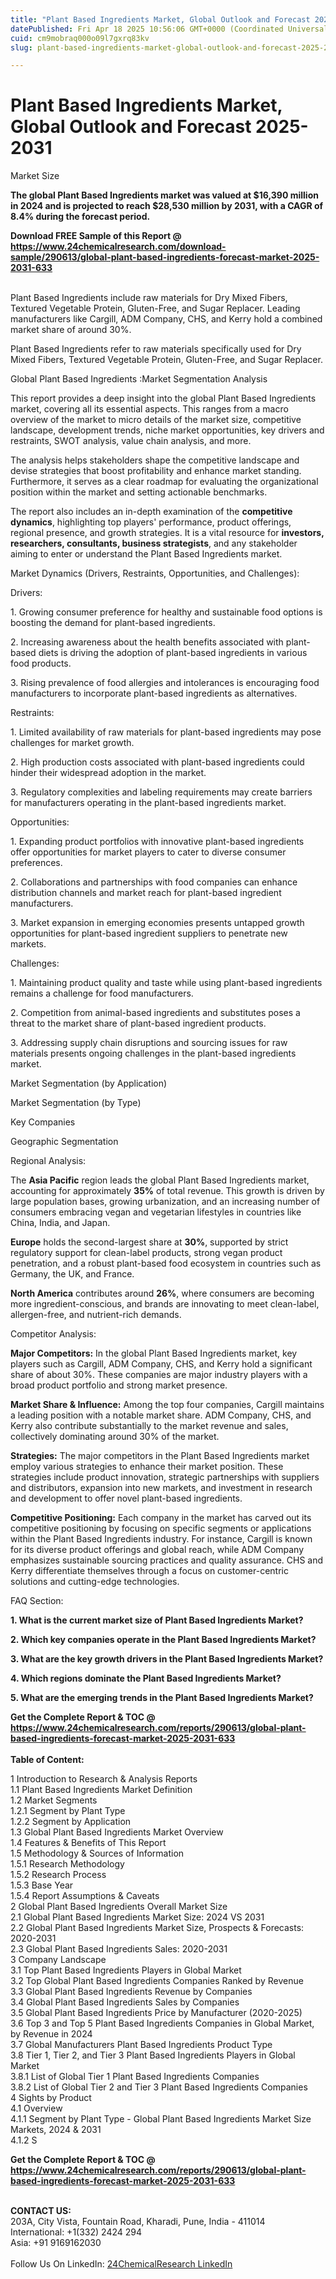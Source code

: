 ```yaml
---
title: "Plant Based Ingredients Market, Global Outlook and Forecast 2025-2031"
datePublished: Fri Apr 18 2025 10:56:06 GMT+0000 (Coordinated Universal Time)
cuid: cm9mobraq000o09l7gxrq83kv
slug: plant-based-ingredients-market-global-outlook-and-forecast-2025-2031

---
```


# Plant Based Ingredients Market, Global Outlook and Forecast 2025-2031

<p>Market Size</p><p>
</p><p><strong>The global Plant Based Ingredients market was valued at $16,390 million in 2024 and is projected to reach $28,530 million by 2031, with a CAGR of 8.4% during the forecast period.</strong></p><div><b>Download FREE Sample of this Report @ 
            <a href="https://www.24chemicalresearch.com/download-sample/290613/global-plant-based-ingredients-forecast-market-2025-2031-633">
            https://www.24chemicalresearch.com/download-sample/290613/global-plant-based-ingredients-forecast-market-2025-2031-633</a></b></div><br><p>
</p><p>Plant Based Ingredients include raw materials for Dry Mixed Fibers, Textured Vegetable Protein, Gluten-Free, and Sugar Replacer. Leading manufacturers like Cargill, ADM Company, CHS, and Kerry hold a combined market share of around 30%.</p><p>
</p><p>Plant Based Ingredients refer to raw materials specifically used for Dry Mixed Fibers, Textured Vegetable Protein, Gluten-Free, and Sugar Replacer.</p><p>
Global Plant Based Ingredients :Market Segmentation Analysis</p><p>
</p><p>This report provides a deep insight into the global Plant Based Ingredients market, covering all its essential aspects. This ranges from a macro overview of the market to micro details of the market size, competitive landscape, development trends, niche market opportunities, key drivers and restraints, SWOT analysis, value chain analysis, and more.</p><p>
</p><p>The analysis helps stakeholders shape the competitive landscape and devise strategies that boost profitability and enhance market standing. Furthermore, it serves as a clear roadmap for evaluating the organizational position within the market and setting actionable benchmarks.</p><p>
</p><p>The report also includes an in-depth examination of the <strong>competitive dynamics</strong>, highlighting top players' performance, product offerings, regional presence, and growth strategies. It is a vital resource for <strong>investors, researchers, consultants, business strategists</strong>, and any stakeholder aiming to enter or understand the Plant Based Ingredients market.</p><p>
Market Dynamics (Drivers, Restraints, Opportunities, and Challenges):</p><p>
Drivers:</p><p>
</p><p>1. Growing consumer preference for healthy and sustainable food options is boosting the demand for plant-based ingredients.</p><p>
</p><p>2. Increasing awareness about the health benefits associated with plant-based diets is driving the adoption of plant-based ingredients in various food products.</p><p>
</p><p>3. Rising prevalence of food allergies and intolerances is encouraging food manufacturers to incorporate plant-based ingredients as alternatives.</p><p>
Restraints:</p><p>
</p><p>1. Limited availability of raw materials for plant-based ingredients may pose challenges for market growth.</p><p>
</p><p>2. High production costs associated with plant-based ingredients could hinder their widespread adoption in the market.</p><p>
</p><p>3. Regulatory complexities and labeling requirements may create barriers for manufacturers operating in the plant-based ingredients market.</p><p>
Opportunities:</p><p>
</p><p>1. Expanding product portfolios with innovative plant-based ingredients offer opportunities for market players to cater to diverse consumer preferences.</p><p>
</p><p>2. Collaborations and partnerships with food companies can enhance distribution channels and market reach for plant-based ingredient manufacturers.</p><p>
</p><p>3. Market expansion in emerging economies presents untapped growth opportunities for plant-based ingredient suppliers to penetrate new markets.</p><p>
Challenges:</p><p>
</p><p>1. Maintaining product quality and taste while using plant-based ingredients remains a challenge for food manufacturers.</p><p>
</p><p>2. Competition from animal-based ingredients and substitutes poses a threat to the market share of plant-based ingredient products.</p><p>
</p><p>3. Addressing supply chain disruptions and sourcing issues for raw materials presents ongoing challenges in the plant-based ingredients market.</p><p>
Market Segmentation (by Application)</p><p>
</p><p>
Market Segmentation (by Type)</p><p>
</p><p>
Key Companies</p><p>
</p><p>
Geographic Segmentation</p><p>
</p><p>
	</p><p>
Regional Analysis:</p><p>
</p><p>The <strong>Asia Pacific</strong> region leads the global Plant Based Ingredients market, accounting for approximately <strong>35%</strong> of total revenue. This growth is driven by large population bases, growing urbanization, and an increasing number of consumers embracing vegan and vegetarian lifestyles in countries like China, India, and Japan.</p><p>
</p><p><strong>Europe</strong> holds the second-largest share at <strong>30%</strong>, supported by strict regulatory support for clean-label products, strong vegan product penetration, and a robust plant-based food ecosystem in countries such as Germany, the UK, and France.</p><p>
</p><p><strong>North America</strong> contributes around <strong>26%</strong>, where consumers are becoming more ingredient-conscious, and brands are innovating to meet clean-label, allergen-free, and nutrient-rich demands.</p><p>
Competitor Analysis:</p><p>
</p><p><strong>Major Competitors:</strong> In the global Plant Based Ingredients market, key players such as Cargill, ADM Company, CHS, and Kerry hold a significant share of about 30%. These companies are major industry players with a broad product portfolio and strong market presence.</p><p>
</p><p><strong>Market Share &amp; Influence:</strong> Among the top four companies, Cargill maintains a leading position with a notable market share. ADM Company, CHS, and Kerry also contribute substantially to the market revenue and sales, collectively dominating around 30% of the market.</p><p>
</p><p><strong>Strategies:</strong> The major competitors in the Plant Based Ingredients market employ various strategies to enhance their market position. These strategies include product innovation, strategic partnerships with suppliers and distributors, expansion into new markets, and investment in research and development to offer novel plant-based ingredients.</p><p>
</p><p><strong>Competitive Positioning:</strong> Each company in the market has carved out its competitive positioning by focusing on specific segments or applications within the Plant Based Ingredients industry. For instance, Cargill is known for its diverse product offerings and global reach, while ADM Company emphasizes sustainable sourcing practices and quality assurance. CHS and Kerry differentiate themselves through a focus on customer-centric solutions and cutting-edge technologies.</p><p>
FAQ Section:</p><p>
</p><p><strong>1. What is the current market size of Plant Based Ingredients Market?</strong></p><p>
</p><p>
</p><p><strong>2. Which key companies operate in the Plant Based Ingredients Market?</strong></p><p>
</p><p>
</p><p><strong>3. What are the key growth drivers in the Plant Based Ingredients Market?</strong></p><p>
</p><p>
</p><p><strong>4. Which regions dominate the Plant Based Ingredients Market?</strong></p><p>
</p><p>
</p><p><strong>5. What are the emerging trends in the Plant Based Ingredients Market?</strong></p><p>
</p>

<div><b>Get the Complete Report & TOC @ 
            <a href="https://www.24chemicalresearch.com/reports/290613/global-plant-based-ingredients-forecast-market-2025-2031-633">
            https://www.24chemicalresearch.com/reports/290613/global-plant-based-ingredients-forecast-market-2025-2031-633</a></b></div><br>
            <b>Table of Content:</b><p>1 Introduction to Research & Analysis Reports<br />
 1.1 Plant Based Ingredients Market Definition<br />
 1.2 Market Segments<br />
 1.2.1 Segment by Plant Type<br />
 1.2.2 Segment by Application<br />
 1.3 Global Plant Based Ingredients Market Overview<br />
 1.4 Features & Benefits of This Report<br />
 1.5 Methodology & Sources of Information<br />
 1.5.1 Research Methodology<br />
 1.5.2 Research Process<br />
 1.5.3 Base Year<br />
 1.5.4 Report Assumptions & Caveats<br />
2 Global Plant Based Ingredients Overall Market Size<br />
 2.1 Global Plant Based Ingredients Market Size: 2024 VS 2031<br />
 2.2 Global Plant Based Ingredients Market Size, Prospects & Forecasts: 2020-2031<br />
 2.3 Global Plant Based Ingredients Sales: 2020-2031<br />
3 Company Landscape<br />
 3.1 Top Plant Based Ingredients Players in Global Market<br />
 3.2 Top Global Plant Based Ingredients Companies Ranked by Revenue<br />
 3.3 Global Plant Based Ingredients Revenue by Companies<br />
 3.4 Global Plant Based Ingredients Sales by Companies<br />
 3.5 Global Plant Based Ingredients Price by Manufacturer (2020-2025)<br />
 3.6 Top 3 and Top 5 Plant Based Ingredients Companies in Global Market, by Revenue in 2024<br />
 3.7 Global Manufacturers Plant Based Ingredients Product Type<br />
 3.8 Tier 1, Tier 2, and Tier 3 Plant Based Ingredients Players in Global Market<br />
 3.8.1 List of Global Tier 1 Plant Based Ingredients Companies<br />
 3.8.2 List of Global Tier 2 and Tier 3 Plant Based Ingredients Companies<br />
4 Sights by Product<br />
 4.1 Overview<br />
 4.1.1 Segment by Plant Type - Global Plant Based Ingredients Market Size Markets, 2024 & 2031<br />
 4.1.2 S</p>

<div><b>Get the Complete Report & TOC @ 
            <a href="https://www.24chemicalresearch.com/reports/290613/global-plant-based-ingredients-forecast-market-2025-2031-633">
            https://www.24chemicalresearch.com/reports/290613/global-plant-based-ingredients-forecast-market-2025-2031-633</a></b></div><br>

<b>CONTACT US:</b><br>
            203A, City Vista, Fountain Road, Kharadi, Pune, India - 411014<br>
            International: +1(332) 2424 294<br>
            Asia: +91 9169162030 <br><br>
            Follow Us On LinkedIn: <a href="https://www.linkedin.com/company/24chemicalresearch/">24ChemicalResearch LinkedIn</a>